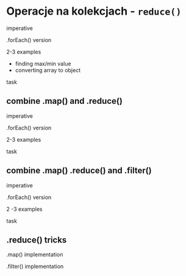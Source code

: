 # Operacje na kolekcjach - `reduce()`

imperative

.forEach() version

2-3 examples
- finding max/min value
- converting array to object

task 

## combine .map() and .reduce()

imperative

.forEach() version

2-3 examples

task

## combine .map() .reduce() and .filter()
imperative

.forEach() version

2 -3 examples

task

## .reduce() tricks

.map() implementation

.filter() implementation


